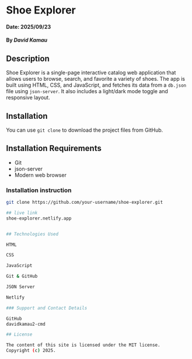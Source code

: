 # Shoe Explorer

#### Date: 2025/09/23

#### By *David Kamau*

## Description
Shoe Explorer is a single-page interactive catalog web application that allows users to browse, search, and favorite a variety of shoes. The app is built using HTML, CSS, and JavaScript, and fetches its data from a `db.json` file using `json-server`. It also includes a light/dark mode toggle and responsive layout.

## Installation
You can use `git clone` to download the project files from GitHub.

## Installation Requirements
- Git
- json-server
- Modern web browser

### Installation instruction
```bash
git clone https://github.com/your-username/shoe-explorer.git

## live link
shoe-explorer.netlify.app


## Technologies Used

HTML

CSS

JavaScript

Git & GitHub

JSON Server

Netlify

### Support and Contact Details

GitHub
davidkamau2-cmd

## License

The content of this site is licensed under the MIT license.
Copyright (c) 2025.